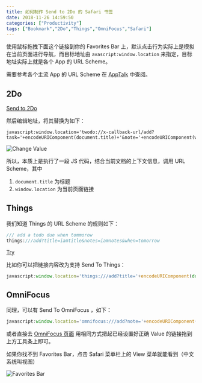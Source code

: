 ```yaml
---
title: 如何制作 Send to 2Do 的 Safari 书签
date: 2018-11-26 14:59:50
categories: ["Productivity"]
tags: ["Bookmark","2Do","Things","OmniFocus","Safari"]
---
```


使用鼠标拖拽下面这个链接到你的 Favorites Bar 上，默认点击行为实际上是模拟在当前页面进行导航，而目标地址由 `avascript:window.location` 来指定，目标地址实际上就是各个 App 的 URL Scheme。

需要参考各个主流 App 的 URL Scheme 在 [AppTalk](https://app-talk.com/) 中查阅。

## 2Do

[Send to 2Do](javascript:window.location='')

然后编辑地址，将其替换为如下：

```
javascript:window.location='twodo://x-callback-url/add?task='+encodeURIComponent(document.title)+'&note='+encodeURIComponent(window.location)+'&action=url:'+encodeURIComponent(window.location)
```

![Change Value](https://i.imgur.com/7M0xN1g.jpg)


所以，本质上是执行了一段 JS 代码，结合当前文档的上下文信息，调用 URL Scheme，其中 

1. `document.title` 为标题
2. `window.location` 为当前页面链接


## Things

我们知道 Things 的 URL Scheme 的规则如下：

``` C
/// add a todo due when tommorow
things:///add?title=iamtitle&notes=iamnotes&when=tomorrow
```

[Try](things:///add?title=iamtitle&notes=iamnotes&when=tomorrow)

比如你可以把链接内容改为支持 Send To Things：

``` JavaScript
javascript:window.location='things:///add?title='+encodeURIComponent(document.title)+'&notes='+encodeURIComponent(window.location)+'&when=today'
```

## OmniFocus

同理，可以有 Send To OmniFocus ，如下：

``` JavaScript
javascript:window.location='omnifocus:///add?note='+encodeURIComponent(window.location)+'&name='+encodeURIComponent(document.title)
```

或者直接去 [OmniFocus 页面](http://people.omnigroup.com/kc/OmniFocus/SendToOmniFocusBookmarklet.html) 用相同方式把起已经设置好正确 Value 的链接拖到上方工具条上即可。

如果你找不到 Favorites Bar，点击 Safari 菜单栏上的 View 菜单就能看到（中文系统叫视图）

![Favorites Bar](https://i.imgur.com/ZBqkn4Z.jpg)
